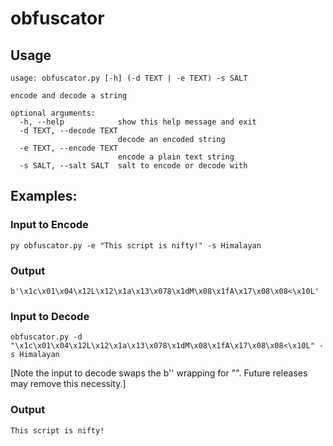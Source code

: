 # obfuscator

## Usage
```
usage: obfuscator.py [-h] (-d TEXT | -e TEXT) -s SALT

encode and decode a string

optional arguments:
  -h, --help            show this help message and exit
  -d TEXT, --decode TEXT
                        decode an encoded string
  -e TEXT, --encode TEXT
                        encode a plain text string
  -s SALT, --salt SALT  salt to encode or decode with
```

## Examples:
### Input to Encode
```
py obfuscator.py -e "This script is nifty!" -s Himalayan
```
### Output
```
b'\x1c\x01\x04\x12L\x12\x1a\x13\x078\x1dM\x08\x1fA\x17\x08\x08<\x10L'
```
### Input to Decode
```
obfuscator.py -d "\x1c\x01\x04\x12L\x12\x1a\x13\x078\x1dM\x08\x1fA\x17\x08\x08<\x10L" -s Himalayan
```
[Note the input to decode swaps the b'' wrapping for "". Future releases may remove this necessity.]

### Output
```
This script is nifty!
```
